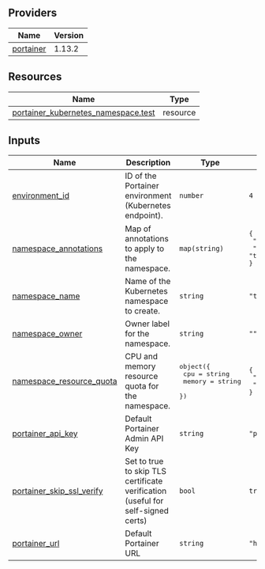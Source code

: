 <!-- BEGIN_TF_DOCS -->


## Providers

| Name | Version |
|------|---------|
| <a name="provider_portainer"></a> [portainer](#provider\_portainer) | 1.13.2 |

## Resources

| Name | Type |
|------|------|
| [portainer_kubernetes_namespace.test](https://registry.terraform.io/providers/portainer/portainer/latest/docs/resources/kubernetes_namespace) | resource |

## Inputs

| Name | Description | Type | Default | Required |
|------|-------------|------|---------|:--------:|
| <a name="input_environment_id"></a> [environment\_id](#input\_environment\_id) | ID of the Portainer environment (Kubernetes endpoint). | `number` | `4` | no |
| <a name="input_namespace_annotations"></a> [namespace\_annotations](#input\_namespace\_annotations) | Map of annotations to apply to the namespace. | `map(string)` | <pre>{<br/>  "env": "test",<br/>  "owner": "terraform"<br/>}</pre> | no |
| <a name="input_namespace_name"></a> [namespace\_name](#input\_namespace\_name) | Name of the Kubernetes namespace to create. | `string` | `"test-kubernetesnvironment"` | no |
| <a name="input_namespace_owner"></a> [namespace\_owner](#input\_namespace\_owner) | Owner label for the namespace. | `string` | `""` | no |
| <a name="input_namespace_resource_quota"></a> [namespace\_resource\_quota](#input\_namespace\_resource\_quota) | CPU and memory resource quota for the namespace. | <pre>object({<br/>    cpu    = string<br/>    memory = string<br/>  })</pre> | <pre>{<br/>  "cpu": "800m",<br/>  "memory": "129Mi"<br/>}</pre> | no |
| <a name="input_portainer_api_key"></a> [portainer\_api\_key](#input\_portainer\_api\_key) | Default Portainer Admin API Key | `string` | `"ptr_xrP7XWqfZEOoaCJRu5c8qKaWuDtVc2Zb07Q5g22YpS8="` | no |
| <a name="input_portainer_skip_ssl_verify"></a> [portainer\_skip\_ssl\_verify](#input\_portainer\_skip\_ssl\_verify) | Set to true to skip TLS certificate verification (useful for self-signed certs) | `bool` | `true` | no |
| <a name="input_portainer_url"></a> [portainer\_url](#input\_portainer\_url) | Default Portainer URL | `string` | `"https://localhost:9443"` | no |
<!-- END_TF_DOCS -->